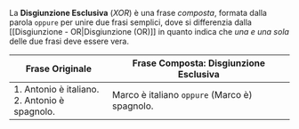La **Disgiunzione Esclusiva** (*XOR*) è una frase *composta*, formata dalla parola `oppure` per unire due frasi semplici, dove si differenzia dalla [[Disgiunzione - OR|Disgiunzione (OR)]] in quanto indica che *una e una sola* delle due frasi deve essere vera.

| Frase Originale                                  | Frase Composta: Disgiunzione Esclusiva        |
| ------------------------------------------------ | --------------------------------------------- |
| 1. Antonio è italiano.<br>2. Antonio è spagnolo. | Marco è italiano `oppure` (Marco è) spagnolo. |


